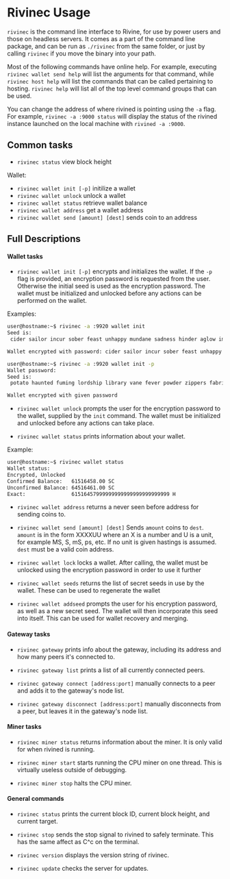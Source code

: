 Rivinec Usage
==========

`rivinec` is the command line interface to Rivine, for use by power users and
those on headless servers. It comes as a part of the command line
package, and can be run as `./rivinec` from the same folder, or just by
calling `rivinec` if you move the binary into your path.

Most of the following commands have online help. For example, executing
`rivinec wallet send help` will list the arguments for that command,
while `rivinec host help` will list the commands that can be called
pertaining to hosting. `rivinec help` will list all of the top level
command groups that can be used.

You can change the address of where rivined is pointing using the `-a`
flag. For example, `rivinec -a :9000 status` will display the status of
the rivined instance launched on the local machine with `rivined -a :9000`.

Common tasks
------------
* `rivinec status` view block height

Wallet:
* `rivinec wallet init [-p]` initilize a wallet
* `rivinec wallet unlock` unlock a wallet
* `rivinec wallet status` retrieve wallet balance
* `rivinec wallet address` get a wallet address
* `rivinec wallet send [amount] [dest]` sends coin to an address

Full Descriptions
-----------------

#### Wallet tasks

* `rivinec wallet init [-p]` encrypts and initializes the wallet. If the
`-p` flag is provided, an encryption password is requested from the
user. Otherwise the initial seed is used as the encryption
password. The wallet must be initialized and unlocked before any
actions can be performed on the wallet.

Examples:
```bash
user@hostname:~$ rivinec -a :9920 wallet init
Seed is:
 cider sailor incur sober feast unhappy mundane sadness hinder aglow imitate amaze duties arrow gigantic uttered inflamed girth myriad jittery hexagon nail lush reef sushi pastry southern inkling acquire

Wallet encrypted with password: cider sailor incur sober feast unhappy mundane sadness hinder aglow imitate amaze duties arrow gigantic uttered inflamed girth myriad jittery hexagon nail lush reef sushi pastry southern inkling acquire
```

```bash
user@hostname:~$ rivinec -a :9920 wallet init -p
Wallet password:
Seed is:
 potato haunted fuming lordship library vane fever powder zippers fabrics dexterity hoisting emails pebbles each vampire rockets irony summon sailor lemon vipers foxes oneself glide cylinder vehicle mews acoustic

Wallet encrypted with given password
```

* `rivinec wallet unlock` prompts the user for the encryption password
to the wallet, supplied by the `init` command. The wallet must be
initialized and unlocked before any actions can take place.

* `rivinec wallet status` prints information about your wallet.

Example:
```bash
user@hostname:~$ rivinec wallet status
Wallet status:
Encrypted, Unlocked
Confirmed Balance:   61516458.00 SC
Unconfirmed Balance: 64516461.00 SC
Exact:               61516457999999999999999999999999 H
```

* `rivinec wallet address` returns a never seen before address for sending
coins to.

* `rivinec wallet send [amount] [dest]` Sends `amount` coins to
`dest`. `amount` is in the form XXXXUU where an X is a number and U is
a unit, for example MS, S, mS, ps, etc. If no unit is given hastings
is assumed. `dest` must be a valid coin address.

* `rivinec wallet lock` locks a wallet. After calling, the wallet must be unlocked
using the encryption password in order to use it further

* `rivinec wallet seeds` returns the list of secret seeds in use by the
wallet. These can be used to regenerate the wallet

* `rivinec wallet addseed` prompts the user for his encryption password,
as well as a new secret seed. The wallet will then incorporate this
seed into itself. This can be used for wallet recovery and merging.

#### Gateway tasks
* `rivinec gateway` prints info about the gateway, including its address and how
many peers it's connected to.

* `rivinec gateway list` prints a list of all currently connected peers.

* `rivinec gateway connect [address:port]` manually connects to a peer and adds it
to the gateway's node list.

* `rivinec gateway disconnect [address:port]` manually disconnects from a peer, but
leaves it in the gateway's node list.

#### Miner tasks
* `rivinec miner status` returns information about the miner. It is only
valid for when rivined is running.

* `rivinec miner start` starts running the CPU miner on one thread. This
is virtually useless outside of debugging.

* `rivinec miner stop` halts the CPU miner.

#### General commands
* `rivinec status` prints the current block ID, current block height, and
current target.

* `rivinec stop` sends the stop signal to rivined to safely terminate. This
has the same affect as C^c on the terminal.

* `rivinec version` displays the version string of rivinec.

* `rivinec update` checks the server for updates.
